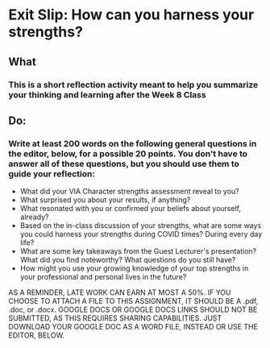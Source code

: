 # Exit Slip: How can you harness your strengths?

## What

### This is a short reflection activity meant to help you summarize your thinking and learning after the Week 8 Class

## Do:

### Write at least 200 words on the following general questions in the editor, below, for a possible 20 points. You don't have to answer all of these questions, but you should use them to guide your reflection:

- What did your VIA Character strengths assessment reveal to you?
- What surprised you about your results, if anything?
- What resonated with you or confirmed your beliefs about yourself, already?
- Based on the in-class discussion of your strengths, what are some ways you could harness your strengths during COVID times? During every day life?
- What are some key takeaways from the Guest Lecturer's presentation? What did you find noteworthy? What questions do you still have?
- How might you use your growing knowledge of your top strengths in your professional and personal lives in the future?

AS A REMINDER, LATE WORK CAN EARN AT MOST A 50%. IF YOU CHOOSE TO ATTACH A FILE TO THIS ASSIGNMENT, IT SHOULD BE A .pdf, .doc, or .docx. GOOGLE DOCS OR GOOGLE DOCS LINKS SHOULD NOT BE SUBMITTED, AS THIS REQUIRES SHARING CAPABILITIES. JUST DOWNLOAD YOUR GOOGLE DOC AS A WORD FILE, INSTEAD OR USE THE EDITOR, BELOW.
